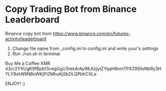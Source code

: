 # Copy Trading Bot from Binance Leaderboard

Binance copy bot from https://www.binance.com/en/futures-activity/leaderboard

1. Change file name from _config.ini to config.ini and write your's settings
2. Run ./run.sh in terminal

Buy Me a Coffee XMR 43cr2YXUgK9fBpbf3cegGgU3rekArAy98JtzjytZYqaH8nmTPXZ9SfoNbRy3HYLY8xhN9NBoWKjPi2MhuKjSbDLQPbhCXLe

ENJOY! :)
